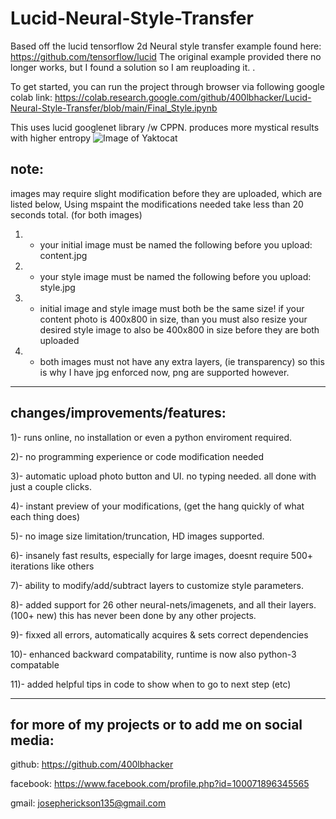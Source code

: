 # Lucid-Neural-Style-Transfer

Based off the lucid tensorflow 2d Neural style transfer example found here: https://github.com/tensorflow/lucid
The original example provided there no longer works, but I found a solution so I am reuploading it. .

To get started, you can run the project through browser via following google colab link: https://colab.research.google.com/github/400lbhacker/Lucid-Neural-Style-Transfer/blob/main/Final_Style.ipynb

This uses lucid googlenet library /w CPPN. produces more mystical results with higher entropy
![Image of Yaktocat](https://github.com/400lbhacker/beast-pytorch-tensorflow-neural-style-transfer/blob/master/rr.png)

note: 
------------------------------------
images may require slight modification before they are uploaded, which are listed below, 
Using mspaint the modifications needed take less than 20 seconds total. (for both images)

1) - your initial image must be named the following before you upload: content.jpg

2) - your style image must be named the following before you upload: style.jpg 

3) - initial image and style image must both be the same size! if your content photo is 400x800 in size, 
than you must also resize your desired style image to also be 400x800 in size before they are both uploaded

4) - both images must not have any extra layers, (ie transparency) so this is why I have jpg enforced now, 
png are supported however.
------------------------------------

changes/improvements/features:
-----------------------------------------------
1)- runs online, no installation or even a python enviroment required.

2)- no programming experience or code modification needed

3)- automatic upload photo button and UI. no typing needed. all done with just a couple clicks.

4)- instant preview of your modifications, (get the hang quickly of what each thing does)

5)- no image size limitation/truncation, HD images supported. 

6)- insanely fast results, especially for large images, doesnt require 500+ iterations like others

7)- ability to modify/add/subtract layers to customize style parameters.

8)- added support for 26 other neural-nets/imagenets, and all their layers. (100+ new) this has never been done by any other projects.

9)- fixxed all errors, automatically acquires & sets correct dependencies

10)- enhanced backward compatability, runtime is now also python-3 compatable  

11)- added helpful tips in code to show when to go to next step (etc)

-----------------------------------------------


for more of my projects or to add me on social media:
-----------------------------------------------

github:		https://github.com/400lbhacker 

facebook:	https://www.facebook.com/profile.php?id=100071896345565

gmail: josepherickson135@gmail.com



